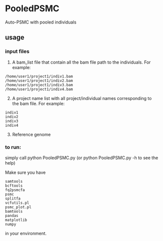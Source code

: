 # PooledPSMC
Auto-PSMC with pooled individuals

## usage

### input files
1. A bam_list file that contain all the bam file path to the individuals. For example:

```
/home/user1/project1/indiv1.bam
/home/user1/project1/indiv2.bam
/home/user1/project1/indiv3.bam
/home/user1/project1/indiv4.bam
```

2. A project name list with all project/individual names corresponding to the bam file. For example:

```
indiv1
indiv2
indiv3
indiv4
```

3. Reference genome

### to run:

simply call python PooledPSMC.py (or python PooledPSMC.py -h to see the help)

Make sure you have 
```
samtools
bcftools
fq2psmcfa
psmc
splitfa
vcfutils.pl
psmc_plot.pl
bamtools
pandas
matplotlib
numpy
```

in your environment.
